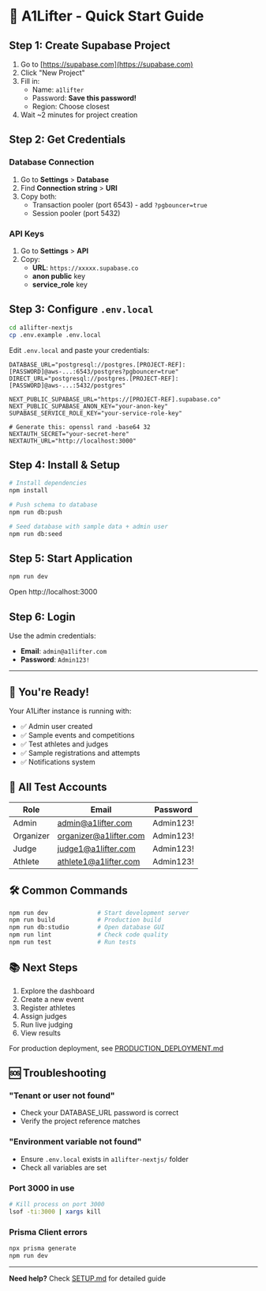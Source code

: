 # 🚀 A1Lifter - Quick Start Guide

## Step 1: Create Supabase Project

1. Go to [https://supabase.com](https://supabase.com)
2. Click "New Project"
3. Fill in:
   - Name: `a1lifter`
   - Password: **Save this password!**
   - Region: Choose closest
4. Wait ~2 minutes for project creation

## Step 2: Get Credentials

### Database Connection
1. Go to **Settings** > **Database**
2. Find **Connection string** > **URI**
3. Copy both:
   - Transaction pooler (port 6543) - add `?pgbouncer=true`
   - Session pooler (port 5432)

### API Keys
1. Go to **Settings** > **API**
2. Copy:
   - **URL**: `https://xxxxx.supabase.co`
   - **anon public** key
   - **service_role** key

## Step 3: Configure `.env.local`

```bash
cd a1lifter-nextjs
cp .env.example .env.local
```

Edit `.env.local` and paste your credentials:

```env
DATABASE_URL="postgresql://postgres.[PROJECT-REF]:[PASSWORD]@aws-...:6543/postgres?pgbouncer=true"
DIRECT_URL="postgresql://postgres.[PROJECT-REF]:[PASSWORD]@aws-...:5432/postgres"

NEXT_PUBLIC_SUPABASE_URL="https://[PROJECT-REF].supabase.co"
NEXT_PUBLIC_SUPABASE_ANON_KEY="your-anon-key"
SUPABASE_SERVICE_ROLE_KEY="your-service-role-key"

# Generate this: openssl rand -base64 32
NEXTAUTH_SECRET="your-secret-here"
NEXTAUTH_URL="http://localhost:3000"
```

## Step 4: Install & Setup

```bash
# Install dependencies
npm install

# Push schema to database
npm run db:push

# Seed database with sample data + admin user
npm run db:seed
```

## Step 5: Start Application

```bash
npm run dev
```

Open http://localhost:3000

## Step 6: Login

Use the admin credentials:
- **Email**: `admin@a1lifter.com`
- **Password**: `Admin123!`

---

## 🎉 You're Ready!

Your A1Lifter instance is running with:
- ✅ Admin user created
- ✅ Sample events and competitions
- ✅ Test athletes and judges
- ✅ Sample registrations and attempts
- ✅ Notifications system

## 🔑 All Test Accounts

| Role | Email | Password |
|------|-------|----------|
| Admin | admin@a1lifter.com | Admin123! |
| Organizer | organizer@a1lifter.com | Admin123! |
| Judge | judge1@a1lifter.com | Admin123! |
| Athlete | athlete1@a1lifter.com | Admin123! |

## 🛠️ Common Commands

```bash
npm run dev              # Start development server
npm run build            # Production build
npm run db:studio        # Open database GUI
npm run lint             # Check code quality
npm run test             # Run tests
```

## 📚 Next Steps

1. Explore the dashboard
2. Create a new event
3. Register athletes
4. Assign judges
5. Run live judging
6. View results

For production deployment, see [PRODUCTION_DEPLOYMENT.md](../PRODUCTION_DEPLOYMENT.md)

## 🆘 Troubleshooting

### "Tenant or user not found"
- Check your DATABASE_URL password is correct
- Verify the project reference matches

### "Environment variable not found"
- Ensure `.env.local` exists in `a1lifter-nextjs/` folder
- Check all variables are set

### Port 3000 in use
```bash
# Kill process on port 3000
lsof -ti:3000 | xargs kill
```

### Prisma Client errors
```bash
npx prisma generate
npm run dev
```

---

**Need help?** Check [SETUP.md](./a1lifter-nextjs/SETUP.md) for detailed guide

